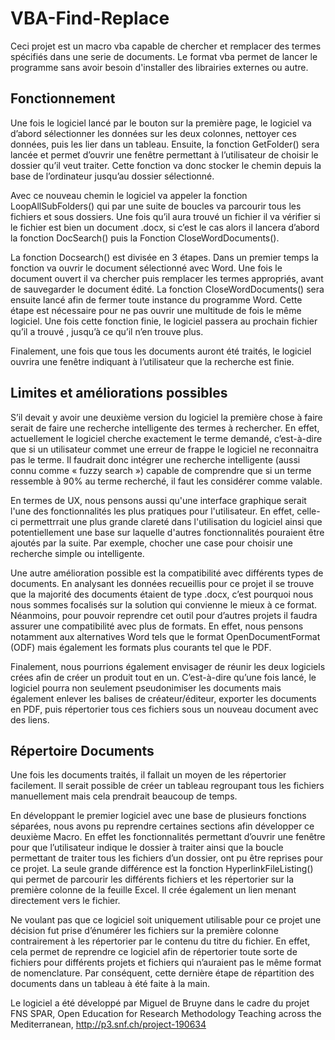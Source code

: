 # VBA-Find-Replace
Ceci projet est un macro vba capable de chercher et remplacer des termes spécifiés dans une serie de documents. Le format vba permet de lancer le programme sans avoir besoin d'installer des librairies externes ou autre. 


## Fonctionnement
Une fois le logiciel lancé par le bouton sur la première page, le logiciel va d’abord sélectionner les données sur les deux colonnes, nettoyer ces données, puis les lier dans un tableau. Ensuite,  la fonction GetFolder() sera lancée et permet d’ouvrir une fenêtre permettant à l’utilisateur de choisir le dossier qu’il veut traiter. Cette fonction va donc stocker le chemin depuis la base de l’ordinateur jusqu’au dossier sélectionné. 

Avec ce nouveau chemin le logiciel va appeler la fonction LoopAllSubFolders() qui par une suite de boucles va parcourir tous les fichiers et sous dossiers. Une fois qu’il aura trouvé un fichier il va vérifier si le fichier est bien un document .docx, si c’est le cas alors il lancera d’abord la fonction DocSearch() puis la Fonction CloseWordDocuments().

La fonction Docsearch() est divisée en 3 étapes. Dans un premier temps la fonction va ouvrir le document sélectionné avec Word. Une fois le document ouvert il va chercher puis remplacer les termes appropriés, avant de sauvegarder le document édité. La fonction CloseWordDocuments() sera ensuite lancé afin de fermer toute instance du programme Word. Cette étape est nécessaire pour ne pas ouvrir une multitude de fois le même logiciel. Une fois cette fonction finie, le logiciel passera au prochain fichier qu’il a trouvé , jusqu’à ce qu’il n’en trouve plus.

Finalement, une fois que tous les documents auront été traités, le logiciel ouvrira une fenêtre indiquant à l’utilisateur que la recherche est finie. 

## Limites et améliorations possibles
S’il devait y avoir une deuxième version du logiciel la première chose à faire serait de faire une recherche intelligente des termes à rechercher. En effet, actuellement le logiciel cherche exactement le terme demandé, c’est-à-dire que si un utilisateur commet une erreur de frappe le logiciel ne reconnaitra pas le terme.  Il faudrait donc intégrer une recherche intelligente (aussi connu comme « fuzzy search ») capable de comprendre que si un terme ressemble à 90% au terme recherché,  il faut les considérer comme valable.

En termes de UX, nous pensons aussi qu'une interface graphique serait l'une des fonctionnalités les plus pratiques pour l'utilisateur. En effet, celle-ci permettrrait une plus grande clareté dans l'utilisation du logiciel ainsi que potentiellement une base sur laquelle d'autres fonctionnalités pouraient être ajoutés par la suite. Par exemple, chocher une case pour choisir une recherche simple ou intelligente. 

Une autre amélioration possible est la compatibilité avec différents types de documents. En analysant les données recueillis pour ce projet il se trouve que la majorité des documents étaient de type .docx, c’est pourquoi nous nous sommes focalisés sur la solution qui convienne le mieux à ce format. Néanmoins, pour pouvoir reprendre cet outil pour d’autres projets il faudra assurer une compatibilité avec plus de formats. En effet, nous pensons notamment aux alternatives Word tels que le format OpenDocumentFormat (ODF) mais également les formats plus courants tel que le PDF. 

Finalement, nous pourrions également envisager de réunir les deux logiciels crées afin de créer un produit tout en un. C’est-à-dire qu’une fois lancé, le logiciel pourra non seulement pseudonimiser les documents mais également enlever les balises de créateur/éditeur, exporter les documents en PDF, puis répertorier tous ces fichiers sous un nouveau document avec des liens. 


## Répertoire Documents

Une fois les documents traités, il fallait un moyen de les répertorier facilement. Il serait possible de créer un tableau regroupant tous les fichiers manuellement mais cela prendrait beaucoup de temps.

En développant le premier logiciel avec une base de plusieurs fonctions séparées, nous avons pu reprendre certaines sections afin développer ce deuxième Macro. En effet les fonctionnalités permettant d’ouvrir une fenêtre pour que l’utilisateur indique le dossier à traiter ainsi que la boucle permettant de traiter tous les fichiers d’un dossier, ont pu être reprises pour ce projet. La seule grande différence est la fonction HyperlinkFileListing() qui permet de parcourir les différents fichiers et les répertorier sur la première colonne de la feuille Excel. Il crée également un lien menant directement vers le fichier. 

Ne voulant pas que ce logiciel soit uniquement utilisable pour ce projet une décision fut prise d’énumérer les fichiers sur la première colonne contrairement à les répertorier par le contenu du titre du fichier. En effet, cela permet de reprendre ce logiciel afin de répertorier toute sorte de fichiers pour différents projets et fichiers qui n’auraient pas le même format de nomenclature. Par conséquent, cette dernière étape de répartition des documents dans un tableau à été faite à la main. 

Le logiciel a été développé par Miguel de Bruyne dans le cadre du projet FNS SPAR, Open Education for Research Methodology Teaching across the Mediterranean, http://p3.snf.ch/project-190634
